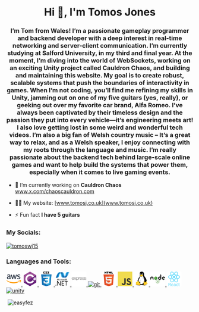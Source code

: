 <h1 align="center">Hi 👋, I'm Tomos Jones</h1>
<h3 align="center">I’m Tom from Wales! I’m a passionate gameplay programmer and backend developer with a deep interest in real-time networking and server-client communication. I’m currently studying at Salford University, in my third and final year. At the moment, I’m diving into the world of WebSockets, working on an exciting Unity project called Cauldron Chaos, and building and maintaining this website. My goal is to create robust, scalable systems that push the boundaries of interactivity in games. When I’m not coding, you’ll find me refining my skills in Unity, jamming out on one of my five guitars (yes, really), or geeking out over my favorite car brand, Alfa Romeo. I’ve always been captivated by their timeless design and the passion they put into every vehicle—it’s engineering meets art! I also love getting lost in some weird and wonderful tech videos. I’m also a big fan of Welsh country music – It’s a great way to relax, and as a Welsh speaker, I enjoy connecting with my roots through the language and music. I’m really passionate about the backend tech behind large-scale online games and want to help build the systems that power them, especially when it comes to live gaming events.</h3>

- 🔭 I’m currently working on **Cauldron Chaos** <a href>www.x.com/chaoscauldron.com</a> 

- 👨‍💻 My website: [www.tomosj.co.uk](www.tomosj.co.uk)

- ⚡ Fun fact **I have 5 guitars**

<h3 align="left">My Socials:</h3>
<p align="left">
<a href="https://x.com/tomoswj15" target="blank"><img align="center" src="https://raw.githubusercontent.com/rahuldkjain/github-profile-readme-generator/master/src/images/icons/Social/twitter.svg" alt="tomoswj15" height="30" width="40" /></a>
</p>

<h3 align="left">Languages and Tools:</h3>
<p align="left"> <a href="https://aws.amazon.com" target="_blank" rel="noreferrer"> <img src="https://raw.githubusercontent.com/devicons/devicon/master/icons/amazonwebservices/amazonwebservices-original-wordmark.svg" alt="aws" width="40" height="40"/> </a> <a href="https://www.w3schools.com/cs/" target="_blank" rel="noreferrer"> <img src="https://raw.githubusercontent.com/devicons/devicon/master/icons/csharp/csharp-original.svg" alt="csharp" width="40" height="40"/> </a> <a href="https://www.w3schools.com/css/" target="_blank" rel="noreferrer"> <img src="https://raw.githubusercontent.com/devicons/devicon/master/icons/css3/css3-original-wordmark.svg" alt="css3" width="40" height="40"/> </a> <a href="https://dotnet.microsoft.com/" target="_blank" rel="noreferrer"> <img src="https://raw.githubusercontent.com/devicons/devicon/master/icons/dot-net/dot-net-original-wordmark.svg" alt="dotnet" width="40" height="40"/> </a> <a href="https://expressjs.com" target="_blank" rel="noreferrer"> <img src="https://raw.githubusercontent.com/devicons/devicon/master/icons/express/express-original-wordmark.svg" alt="express" width="40" height="40"/> </a> <a href="https://git-scm.com/" target="_blank" rel="noreferrer"> <img src="https://www.vectorlogo.zone/logos/git-scm/git-scm-icon.svg" alt="git" width="40" height="40"/> </a> <a href="https://www.w3.org/html/" target="_blank" rel="noreferrer"> <img src="https://raw.githubusercontent.com/devicons/devicon/master/icons/html5/html5-original-wordmark.svg" alt="html5" width="40" height="40"/> </a> <a href="https://developer.mozilla.org/en-US/docs/Web/JavaScript" target="_blank" rel="noreferrer"> <img src="https://raw.githubusercontent.com/devicons/devicon/master/icons/javascript/javascript-original.svg" alt="javascript" width="40" height="40"/> </a> <a href="https://www.linux.org/" target="_blank" rel="noreferrer"> <img src="https://raw.githubusercontent.com/devicons/devicon/master/icons/linux/linux-original.svg" alt="linux" width="40" height="40"/> </a> <a href="https://nodejs.org" target="_blank" rel="noreferrer"> <img src="https://raw.githubusercontent.com/devicons/devicon/master/icons/nodejs/nodejs-original-wordmark.svg" alt="nodejs" width="40" height="40"/> </a> <a href="https://reactjs.org/" target="_blank" rel="noreferrer"> <img src="https://raw.githubusercontent.com/devicons/devicon/master/icons/react/react-original-wordmark.svg" alt="react" width="40" height="40"/> </a> <a href="https://unity.com/" target="_blank" rel="noreferrer"> <img src="https://www.vectorlogo.zone/logos/unity3d/unity3d-icon.svg" alt="unity" width="40" height="40"/> </a> </p>

<p>&nbsp;<img align="center" src="https://github-readme-stats.vercel.app/api?username=easyfez&show_icons=true&locale=en" alt="easyfez" /></p>
